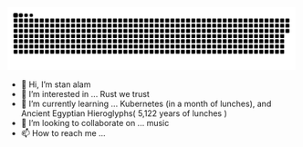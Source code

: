 <img src="/contributions.svg" style="max-width: 100%;">

- 👋 Hi, I’m stan alam
- 👀 I’m interested in ... Rust we trust
- 🌱 I’m currently learning ... Kubernetes (in a month of lunches), and Ancient Egyptian Hieroglyphs( 5,122 years of lunches )
- 💞️ I’m looking to collaborate on ... music
- 📫 How to reach me ...

<!---
stan-alam/stan-alam is a ✨ special ✨ repository because its `README.md` (this file) appears on your GitHub profile.
You can click the Preview link to take a look at your changes.
--->
